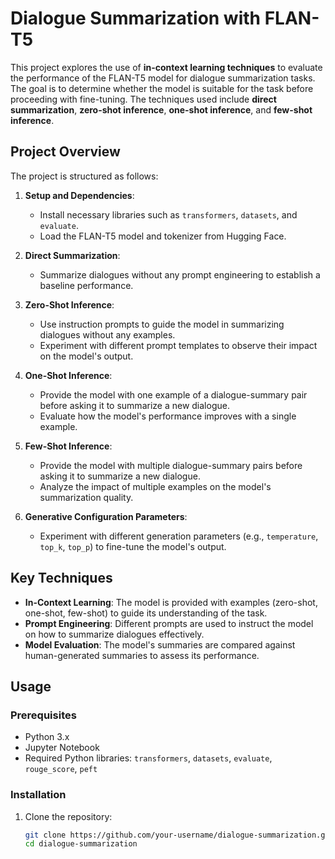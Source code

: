 # Dialogue Summarization with FLAN-T5

This project explores the use of **in-context learning techniques** to evaluate the performance of the FLAN-T5 model for dialogue summarization tasks. The goal is to determine whether the model is suitable for the task before proceeding with fine-tuning. The techniques used include **direct summarization**, **zero-shot inference**, **one-shot inference**, and **few-shot inference**.

## Project Overview

The project is structured as follows:

1. **Setup and Dependencies**: 
   - Install necessary libraries such as `transformers`, `datasets`, and `evaluate`.
   - Load the FLAN-T5 model and tokenizer from Hugging Face.

2. **Direct Summarization**:
   - Summarize dialogues without any prompt engineering to establish a baseline performance.

3. **Zero-Shot Inference**:
   - Use instruction prompts to guide the model in summarizing dialogues without any examples.
   - Experiment with different prompt templates to observe their impact on the model's output.

4. **One-Shot Inference**:
   - Provide the model with one example of a dialogue-summary pair before asking it to summarize a new dialogue.
   - Evaluate how the model's performance improves with a single example.

5. **Few-Shot Inference**:
   - Provide the model with multiple dialogue-summary pairs before asking it to summarize a new dialogue.
   - Analyze the impact of multiple examples on the model's summarization quality.

6. **Generative Configuration Parameters**:
   - Experiment with different generation parameters (e.g., `temperature`, `top_k`, `top_p`) to fine-tune the model's output.

## Key Techniques

- **In-Context Learning**: The model is provided with examples (zero-shot, one-shot, few-shot) to guide its understanding of the task.
- **Prompt Engineering**: Different prompts are used to instruct the model on how to summarize dialogues effectively.
- **Model Evaluation**: The model's summaries are compared against human-generated summaries to assess its performance.

## Usage

### Prerequisites

- Python 3.x
- Jupyter Notebook
- Required Python libraries: `transformers`, `datasets`, `evaluate`, `rouge_score`, `peft`

### Installation

1. Clone the repository:
   ```bash
   git clone https://github.com/your-username/dialogue-summarization.git
   cd dialogue-summarization

